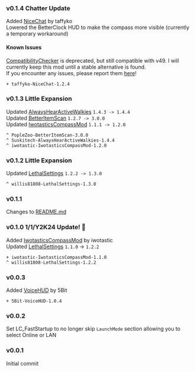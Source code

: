 ### v0.1.4 Chatter Update

Added [NiceChat](https://thunderstore.io/c/lethal-company/p/taffyko/NiceChat/) by taffyko<br>
Lowered the BetterClock HUD to make the compass more visible (currently a temporary workaround)

#### Known Issues

[CompatibilityChecker](https://thunderstore.io/c/lethal-company/p/Ryokune/CompatibilityChecker/) is deprecated, but still compatible with v49. I will currently keep this mod until a stable alternative is found.<br>
If you encounter any issues, please report them [here](https://github.com/BoredKevin/LethalExpansions/issues)!

`+ taffyko-NiceChat-1.2.4`

### v0.1.3 Little Expansion

Updated [AlwaysHearActiveWalkies](https://thunderstore.io/c/lethal-company/p/Suskitech/AlwaysHearActiveWalkies/) `1.4.3 -> 1.4.4`
<br>Updated [BetterItemScan](https://thunderstore.io/c/lethal-company/p/PopleZoo/BetterItemScan/) `1.2.7 -> 3.0.0`
<br>Updated [IwotasticsCompassMod](https://thunderstore.io/c/lethal-company/p/iwotastic/IwotasticsCompassMod/) `1.1.1 -> 1.2.0`

`^ PopleZoo-BetterItemScan-3.0.0`<br>
`^ Suskitech-AlwaysHearActiveWalkies-1.4.4`<br>
`^ iwotastic-IwotasticsCompassMod-1.2.0`

### v0.1.2 Little Expansion

Updated [LethalSettings](https://thunderstore.io/c/lethal-company/p/willis81808/LethalSettings/) `1.2.2 -> 1.3.0`

`^ willis81808-LethalSettings-1.3.0`

### v0.1.1

Changes to [README.md](https://github.com/BoredKevin/LethalExpansions/commit/7eab85735fd886ca2d11cf5134f2716c36f14ee0)

### v0.1.0 1/1/Y2K24 Update! 🥳

Added [IwotasticsCompassMod](https://thunderstore.io/c/lethal-company/p/iwotastic/IwotasticsCompassMod/) by iwotastic
<br>Updated [LethalSettings](https://thunderstore.io/c/lethal-company/p/willis81808/LethalSettings/) `1.1.0` -> `1.2.2`

`+ iwotastic-IwotasticsCompassMod-1.1.0`<br>
`^ willis81808-LethalSettings-1.2.2`<br>

### v0.0.3

Added [VoiceHUD](https://thunderstore.io/c/lethal-company/p/5Bit/VoiceHUD/) by 5Bit

`+ 5Bit-VoiceHUD-1.0.4`

### v0.0.2

Set LC_FastStartup to no longer skip `LaunchMode` section allowing you to select Online or LAN

### v0.0.1

Initial commit